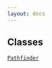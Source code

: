 ```yaml
---
layout: docs
---
```

## Classes

<a href="../object/Pathfinder.html#Pathfinder"
target="main"><code>Pathfinder</code></a>  
